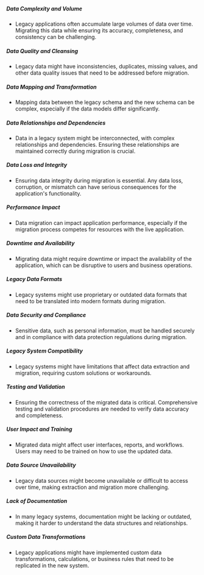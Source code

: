 ##### Data Complexity and Volume
- Legacy applications often accumulate large volumes of data over time. Migrating this data while ensuring its accuracy, completeness, and consistency can be challenging.
##### Data Quality and Cleansing
- Legacy data might have inconsistencies, duplicates, missing values, and other data quality issues that need to be addressed before migration.
##### Data Mapping and Transformation
- Mapping data between the legacy schema and the new schema can be complex, especially if the data models differ significantly.
##### Data Relationships and Dependencies
- Data in a legacy system might be interconnected, with complex relationships and dependencies. Ensuring these relationships are maintained correctly during migration is crucial.
##### Data Loss and Integrity
- Ensuring data integrity during migration is essential. Any data loss, corruption, or mismatch can have serious consequences for the application's functionality.
##### Performance Impact
- Data migration can impact application performance, especially if the migration process competes for resources with the live application.
##### Downtime and Availability
- Migrating data might require downtime or impact the availability of the application, which can be disruptive to users and business operations.
##### Legacy Data Formats
- Legacy systems might use proprietary or outdated data formats that need to be translated into modern formats during migration.
##### Data Security and Compliance
- Sensitive data, such as personal information, must be handled securely and in compliance with data protection regulations during migration.
##### Legacy System Compatibility
- Legacy systems might have limitations that affect data extraction and migration, requiring custom solutions or workarounds.
##### Testing and Validation
- Ensuring the correctness of the migrated data is critical. Comprehensive testing and validation procedures are needed to verify data accuracy and completeness.
##### User Impact and Training
- Migrated data might affect user interfaces, reports, and workflows. Users may need to be trained on how to use the updated data.
##### Data Source Unavailability
- Legacy data sources might become unavailable or difficult to access over time, making extraction and migration more challenging.
##### Lack of Documentation
- In many legacy systems, documentation might be lacking or outdated, making it harder to understand the data structures and relationships.
##### Custom Data Transformations
- Legacy applications might have implemented custom data transformations, calculations, or business rules that need to be replicated in the new system.